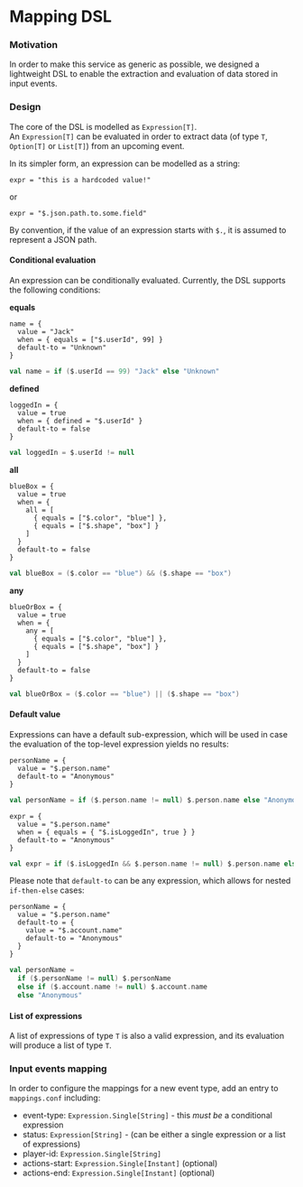 # Mapping DSL

### Motivation

In order to make this service as generic as possible,
we designed a lightweight DSL to enable the extraction and evaluation of data stored in input events.


### Design

The core of the DSL is modelled as `Expression[T]`.  
An `Expression[T]` can be evaluated in order to extract data (of type `T`, `Option[T]` or `List[T]`) from an upcoming event.

In its simpler form, an expression can be modelled as a string:

```
expr = "this is a hardcoded value!"
```
or
```
expr = "$.json.path.to.some.field"
```

By convention, if the value of an expression starts with `$.`, it is assumed to represent a JSON path.


#### Conditional evaluation

An expression can be conditionally evaluated.
Currently, the DSL supports the following conditions:

**equals**

```
name = {
  value = "Jack"
  when = { equals = ["$.userId", 99] }
  default-to = "Unknown"
}
```
```scala
val name = if ($.userId == 99) "Jack" else "Unknown"
```

**defined**

```
loggedIn = {
  value = true
  when = { defined = "$.userId" }
  default-to = false
}
```
```scala
val loggedIn = $.userId != null
```


**all**

```
blueBox = {
  value = true
  when = {
    all = [
      { equals = ["$.color", "blue"] },
      { equals = ["$.shape", "box"] }
    ]
  }
  default-to = false
}
```
```scala
val blueBox = ($.color == "blue") && ($.shape == "box")
```


**any**

```
blueOrBox = {
  value = true
  when = {
    any = [
      { equals = ["$.color", "blue"] },
      { equals = ["$.shape", "box"] }
    ]
  }
  default-to = false
}
```
```scala
val blueOrBox = ($.color == "blue") || ($.shape == "box")
```


#### Default value

Expressions can have a default sub-expression,
which will be used in case the evaluation of the top-level expression yields no results:

```
personName = {
  value = "$.person.name"
  default-to = "Anonymous"
}
```
```scala
val personName = if ($.person.name != null) $.person.name else "Anonymous"
```

```
expr = {
  value = "$.person.name"
  when = { equals = { "$.isLoggedIn", true } }
  default-to = "Anonymous"
}
```
```scala
val expr = if ($.isLoggedIn && $.person.name != null) $.person.name else "Anonymous"
```


Please note that `default-to` can be any expression,
which allows for nested `if-then-else` cases:

```
personName = {
  value = "$.person.name"
  default-to = {
    value = "$.account.name"
    default-to = "Anonymous"
  }
}
```
```scala
val personName =
  if ($.personName != null) $.personName
  else if ($.account.name != null) $.account.name
  else "Anonymous"
```


#### List of expressions

A list of expressions of type `T` is also a valid expression,
and its evaluation will produce a list of type `T`. 


### Input events mapping

In order to configure the mappings for a new event type, add an entry to `mappings.conf` including:

- event-type: `Expression.Single[String]` - this *must be* a conditional expression
- status: `Expression[String]` - (can be either a single expression or a list of expressions)
- player-id: `Expression.Single[String]`
- actions-start: `Expression.Single[Instant]` (optional)
- actions-end: `Expression.Single[Instant]` (optional)
